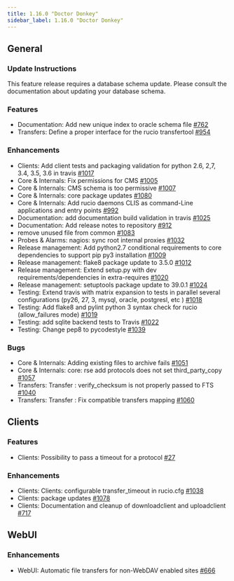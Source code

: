 ```yaml
---
title: 1.16.0 "Doctor Donkey"
sidebar_label: 1.16.0 "Doctor Donkey"
---
```


## General

### Update Instructions

This feature release requires a database schema update. Please consult the documentation about updating your database schema.

### Features

- Documentation: Add new unique index to oracle schema file [#762](https://github.com/rucio/rucio/issues/762)
- Transfers: Define a proper interface for the rucio transfertool [#954](https://github.com/rucio/rucio/issues/954)

### Enhancements

- Clients: Add client tests and packaging validation for python 2.6, 2,7, 3.4, 3.5, 3.6 in travis [#1017](https://github.com/rucio/rucio/issues/1017)
- Core & Internals: Fix permissions for CMS [#1005](https://github.com/rucio/rucio/issues/1005)
- Core & Internals: CMS schema is too permissive [#1007](https://github.com/rucio/rucio/issues/1007)
- Core & Internals: core package updates [#1080](https://github.com/rucio/rucio/issues/1080)
- Core & Internals: Add rucio daemons CLIS as command-Line applications and entry points [#992](https://github.com/rucio/rucio/issues/992)
- Documentation: add documentation build validation in travis [#1025](https://github.com/rucio/rucio/issues/1025)
- Documentation: Add release notes to repository [#912](https://github.com/rucio/rucio/issues/912)
- remove unused file from common [#1083](https://github.com/rucio/rucio/issues/1083)
- Probes & Alarms: nagios: sync root internal proxies [#1032](https://github.com/rucio/rucio/issues/1032)
- Release management: Add python2.7 conditional requirements to core dependencies to support pip py3 installation [#1009](https://github.com/rucio/rucio/issues/1009)
- Release management: flake8 package update to 3.5.0 [#1012](https://github.com/rucio/rucio/issues/1012)
- Release management: Extend setup.py with dev requirements/dependencies in extra-requires [#1020](https://github.com/rucio/rucio/issues/1020)
- Release management: setuptools package update to 39.0.1    [#1024](https://github.com/rucio/rucio/issues/1024)
- Testing: Extend travis with matrix expansion to tests in parallel several configurations (py26, 27, 3, mysql, oracle, postgresl, etc )  [#1018](https://github.com/rucio/rucio/issues/1018)
- Testing: Add flake8 and pylint python 3 syntax check for rucio (allow_failures mode) [#1019](https://github.com/rucio/rucio/issues/1019)
- Testing: add sqlite backend tests to Travis [#1022](https://github.com/rucio/rucio/issues/1022)
- Testing: Change pep8 to pycodestyle [#1039](https://github.com/rucio/rucio/issues/1039)

### Bugs

- Core & Internals:  Adding existing files to archive fails [#1051](https://github.com/rucio/rucio/issues/1051)
- Core & Internals: core: rse add protocols does not set third_party_copy [#1057](https://github.com/rucio/rucio/issues/1057)
- Transfers: Transfer : verify_checksum is not properly passed to FTS [#1040](https://github.com/rucio/rucio/issues/1040)
- Transfers: Transfer : Fix compatible transfers mapping [#1060](https://github.com/rucio/rucio/issues/1060)

## Clients

### Features

- Clients: Possibility to pass a timeout for a protocol [#27](https://github.com/rucio/rucio/issues/27)

### Enhancements

- Clients: Clients: configurable transfer_timeout in rucio.cfg [#1038](https://github.com/rucio/rucio/issues/1038)
- Clients: package updates [#1078](https://github.com/rucio/rucio/issues/1078)
- Clients: Documentation and cleanup of downloadclient and uploadclient [#717](https://github.com/rucio/rucio/issues/717)

## WebUI

### Enhancements

- WebUI: Automatic file transfers for non-WebDAV enabled sites [#666](https://github.com/rucio/rucio/issues/666)
